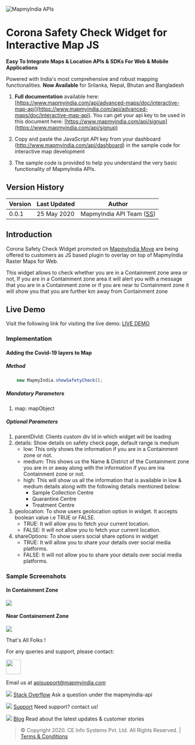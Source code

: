 ![MapmyIndia APIs](https://www.mapmyindia.com/api/img/mapmyindia-api.png)

# Corona Safety Check Widget for Interactive Map JS

**Easy To Integrate Maps & Location APIs & SDKs For Web & Mobile Applications**

Powered with India's most comprehensive and robust mapping functionalities.
**Now Available**  for Srilanka, Nepal, Bhutan and Bangladesh

1. **Full documentation** available here: [https://www.mapmyindia.com/api/advanced-maps/doc/interactive-map-api](https://www.mapmyindia.com/api/advanced-maps/doc/interactive-map-api). 
You can get your api key to be used in this document here: [https://www.mapmyindia.com/api/signup](https://www.mapmyindia.com/api/signup)

2. Copy and paste the JavaScript API key from your dashboard (http://www.mapmyindia.com/api/dashboard) in the sample code for interactive map development

3. The sample code is provided to help you understand the very basic functionality of MapmyIndia APIs. 

## Version History

| Version | Last Updated | Author |
| ---- | ---- | ---- |
| 0.0.1 | 25 May 2020 | MapmyIndia API Team ([SS](https://github.com/souravsharma110)) |

## Introduction

Corona Safety Check Widget promoted on [MapmyIndia Move](https://maps.mapmyindia.com/corona) are being offered to customers as JS based plugin to overlay on top of MapmyIndia Raster Maps for Web.

This widget allows to check whether you are in a Containment zone area or not, If you are in a Containment zone area it will alert you with a message that you are in a Containment zone or if you are near to Containment zone it will show you that you are further km away from Containment zone


## Live Demo

Visit the following link for visiting the live demo: 
[LIVE DEMO](https://www.mapmyindia.com/api/advanced-maps/doc/sample/safetycheck)

### Implementation

#### Adding the Covid-19 layers to Map

##### Method

```js
    new MapmyIndia.showSafetyCheck();
```

##### Mandatory Parameters
1. map: mapObject

##### Optional Parameters
1. parentDivId: Clients custom div Id in which widget will be loading
2. details: Show details on safety check page, default range is medium
   - low: This only shows the information if you are in a Containment zone or not.
   - medium: This shows us the Name & District of the Containment zone you are in or away along with the information if you are ina Containment zone or not.
   - high: This will show us all the information that is available in low & medium details along with the following details mentioned below:
     - Sample Collection Centre
     - Quarantine Centre
     - Treatment Centre
3. geolocation: To show users geolocation option in widget. It accepts boolean value i.e TRUE or FALSE.
   - TRUE: It will allow you to fetch your current location.
   - FALSE: It will not allow you to fetch your current location.
4. shareOptions: To show users social share options in widget
   - TRUE: It will allow you to share your details over social media platforms.
   - FALSE: It will not allow you to share your details over social media platforms.

### Sample Screenshots

#### In Containment Zone
![](https://mmi-api-team.s3.ap-south-1.amazonaws.com/API-Team/covidImages/inContainment.png)


#### Near Containement Zone
![](https://mmi-api-team.s3.ap-south-1.amazonaws.com/API-Team/covidImages/nearContainment.png)

That's All Folks !

For any queries and support, please contact: 

[<img src="https://www.mapmyindia.com/images/logo.png" height="40"/> </p>](https://www.mapmyindia.com/api)
Email us at [apisupport@mapmyindia.com](mailto:apisupport@mapmyindia.com)

![](https://www.mapmyindia.com/api/img/icons/stack-overflow.png)
[Stack Overflow](https://stackoverflow.com/questions/tagged/mapmyindia-api)
Ask a question under the mapmyindia-api

![](https://www.mapmyindia.com/api/img/icons/support.png)
[Support](https://www.mapmyindia.com/api/index.php#f_cont)
Need support? contact us!

![](https://www.mapmyindia.com/api/img/icons/blog.png)
[Blog](http://www.mapmyindia.com/blog/)
Read about the latest updates & customer stories


> © Copyright 2020. CE Info Systems Pvt. Ltd. All Rights Reserved. | [Terms & Conditions](http://www.mapmyindia.com/api/terms-&-conditions)